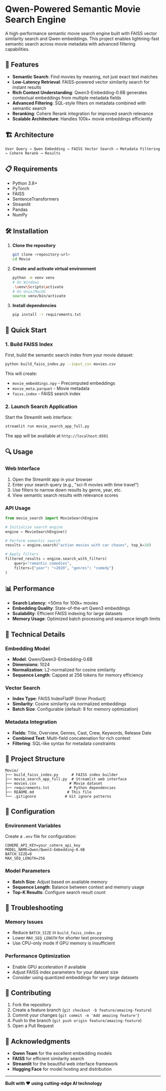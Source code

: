 # Qwen-Powered Semantic Movie Search Engine

A high-performance semantic movie search engine built with FAISS vector similarity search and Qwen embeddings. This project enables lightning-fast semantic search across movie metadata with advanced filtering capabilities.

## 🚀 Features

- **Semantic Search**: Find movies by meaning, not just exact text matches
- **Low-Latency Retrieval**: FAISS-powered vector similarity search for instant results
- **Rich Context Understanding**: Qwen3-Embedding-0.6B generates contextual embeddings from multiple metadata fields
- **Advanced Filtering**: SQL-style filters on metadata combined with semantic search
- **Reranking**: Cohere Rerank integration for improved search relevance
- **Scalable Architecture**: Handles 100k+ movie embeddings efficiently

## 🏗️ Architecture

```
User Query → Qwen Embedding → FAISS Vector Search → Metadata Filtering → Cohere Rerank → Results
```

## 📋 Requirements

- Python 3.8+
- PyTorch
- FAISS
- SentenceTransformers
- Streamlit
- Pandas
- NumPy

## 🛠️ Installation

1. **Clone the repository**
   ```bash
   git clone <repository-url>
   cd Movie
   ```

2. **Create and activate virtual environment**
   ```bash
   python -m venv venv
   # On Windows
   .\venv\Scripts\activate
   # On Unix/MacOS
   source venv/bin/activate
   ```

3. **Install dependencies**
   ```bash
   pip install -r requirements.txt
   ```

## 🚀 Quick Start

### 1. Build FAISS Index

First, build the semantic search index from your movie dataset:

```bash
python build_faiss_index.py --input_csv movies.csv
```

This will create:
- `movie_embeddings.npy` - Precomputed embeddings
- `movie_meta.parquet` - Movie metadata
- `faiss.index` - FAISS search index

### 2. Launch Search Application

Start the Streamlit web interface:

```bash
streamlit run movie_search_app_full.py
```

The app will be available at `http://localhost:8501`

## 🔍 Usage

### Web Interface

1. Open the Streamlit app in your browser
2. Enter your search query (e.g., "sci-fi movies with time travel")
3. Use filters to narrow down results by genre, year, etc.
4. View semantic search results with relevance scores

### API Usage

```python
from movie_search import MovieSearchEngine

# Initialize search engine
engine = MovieSearchEngine()

# Perform semantic search
results = engine.search("action movies with car chases", top_k=10)

# Apply filters
filtered_results = engine.search_with_filters(
    query="romantic comedies",
    filters={"year": ">2020", "genres": "comedy"}
)
```

## 📊 Performance

- **Search Latency**: <50ms for 100k+ movies
- **Embedding Quality**: State-of-the-art Qwen3 embeddings
- **Scalability**: Efficient FAISS indexing for large datasets
- **Memory Usage**: Optimized batch processing and sequence length limits

## 🧠 Technical Details

### Embedding Model
- **Model**: Qwen/Qwen3-Embedding-0.6B
- **Dimensions**: 1024
- **Normalization**: L2-normalized for cosine similarity
- **Sequence Length**: Capped at 256 tokens for memory efficiency

### Vector Search
- **Index Type**: FAISS IndexFlatIP (Inner Product)
- **Similarity**: Cosine similarity via normalized embeddings
- **Batch Size**: Configurable (default: 8 for memory optimization)

### Metadata Integration
- **Fields**: Title, Overview, Genres, Cast, Crew, Keywords, Release Date
- **Combined Text**: Multi-field concatenation for rich context
- **Filtering**: SQL-like syntax for metadata constraints

## 📁 Project Structure

```
Movie/
├── build_faiss_index.py      # FAISS index builder
├── movie_search_app_full.py  # Streamlit web interface
├── movies.csv               # Movie dataset
├── requirements.txt         # Python dependencies
├── README.md               # This file
└── .gitignore             # Git ignore patterns
```

## 🔧 Configuration

### Environment Variables

Create a `.env` file for configuration:

```env
COHERE_API_KEY=your_cohere_api_key
MODEL_NAME=Qwen/Qwen3-Embedding-0.6B
BATCH_SIZE=8
MAX_SEQ_LENGTH=256
```

### Model Parameters

- **Batch Size**: Adjust based on available memory
- **Sequence Length**: Balance between context and memory usage
- **Top-K Results**: Configure search result count

## 🚧 Troubleshooting

### Memory Issues
- Reduce `BATCH_SIZE` in `build_faiss_index.py`
- Lower `MAX_SEQ_LENGTH` for shorter text processing
- Use CPU-only mode if GPU memory is insufficient

### Performance Optimization
- Enable GPU acceleration if available
- Adjust FAISS index parameters for your dataset size
- Consider using quantized embeddings for very large datasets

## 🤝 Contributing

1. Fork the repository
2. Create a feature branch (`git checkout -b feature/amazing-feature`)
3. Commit your changes (`git commit -m 'Add amazing feature'`)
4. Push to the branch (`git push origin feature/amazing-feature`)
5. Open a Pull Request


## 🙏 Acknowledgments

- **Qwen Team** for the excellent embedding models
- **FAISS** for efficient similarity search
- **Streamlit** for the beautiful web interface framework
- **Hugging Face** for model hosting and distribution


---

**Built with ❤️ using cutting-edge AI technology**
